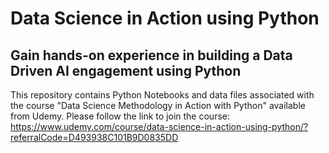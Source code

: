 # Data Science in Action using Python
## Gain hands-on experience in building a Data Driven AI engagement using Python

This repository contains Python Notebooks and data files associated with the course "Data Science Methodology in Action with Python" available from Udemy.
Please follow the link to join the course: https://www.udemy.com/course/data-science-in-action-using-python/?referralCode=D493938C101B9D0835DD



